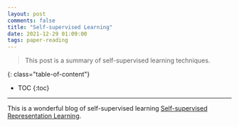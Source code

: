```yaml
---
layout: post
comments: false
title: "Self-supervised Learning"
date: 2021-12-29 01:09:00
tags: paper-reading
---
```


> This post is a summary of self-supervised learning techniques.


<!--more-->

{: class="table-of-content"}
* TOC
{:toc}

---

This is a wonderful blog of self-supervised learning [Self-supervised Representation Learning](https://lilianweng.github.io/lil-log/2019/11/10/self-supervised-learning.html).
